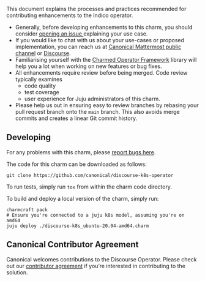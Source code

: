 This document explains the processes and practices recommended for contributing enhancements to the Indico operator.

* Generally, before developing enhancements to this charm, you should consider [opening an issue ](https://github.com/canonical/discourse-k8s-operator/issues)explaining your use case.
* If you would like to chat with us about your use-cases or proposed implementation, you can reach us at [Canonical Mattermost public channel](https://chat.charmhub.io/charmhub/channels/charm-dev) or [Discourse](https://discourse.charmhub.io/).
* Familiarising yourself with the [Charmed Operator Framework](https://juju.is/docs/sdk) library will help you a lot when working on new features or bug fixes.
* All enhancements require review before being merged. Code review typically examines
  * code quality
  * test coverage
  * user experience for Juju administrators of this charm.
* Please help us out in ensuring easy to review branches by rebasing your pull request branch onto the `main` branch. This also avoids merge commits and creates a linear Git commit history.

## Developing

For any problems with this charm, please [report bugs here](https://github.com/canonical/discourse-k8s-operator/issues).

The code for this charm can be downloaded as follows:

```
git clone https://github.com/canonical/discourse-k8s-operator
```

To run tests, simply run `tox` from within the charm code directory.

To build and deploy a local version of the charm, simply run:

```
charmcraft pack
# Ensure you're connected to a juju k8s model, assuming you're on amd64
juju deploy ./discourse-k8s_ubuntu-20.04-amd64.charm
```
## Canonical Contributor Agreement

Canonical welcomes contributions to the Discourse Operator. Please check out our [contributor agreement](https://ubuntu.com/legal/contributors) if you’re interested in contributing to the solution.